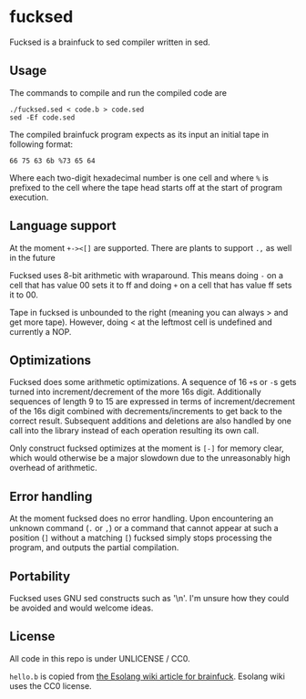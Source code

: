 fucksed
=======
Fucksed is a brainfuck to sed compiler written in sed.

Usage
-----
The commands to compile and run the compiled code are

	./fucksed.sed < code.b > code.sed
	sed -Ef code.sed

The compiled brainfuck program expects as its input an initial tape in following format:

	66 75 63 6b %73 65 64

Where each two-digit hexadecimal number is one cell and where `%` is prefixed to the cell where the tape head starts off at the start of program execution.

Language support
----------------
At the moment `+-><[]` are supported. There are plants to support `.,` as well in the future

Fucksed uses 8-bit arithmetic with wraparound. This means doing `-` on a cell that has value 00 sets it to ff and doing `+` on a cell that has value ff sets it to 00.

Tape in fucksed is unbounded to the right (meaning you can always > and get more tape). However, doing < at the leftmost cell is undefined and currently a NOP.

Optimizations
-------------
Fucksed does some arithmetic optimizations. A sequence of 16 `+`s or `-`s gets turned into increment/decrement of the more 16s digit. Additionally sequences of length 9 to 15 are expressed in terms of increment/decrement of the 16s digit combined with decrements/increments to get back to the correct result. Subsequent additions and deletions are also handled by one call into the library instead of each operation resulting its own call.

Only construct fucksed optimizes at the moment is `[-]` for memory clear, which would otherwise be a major slowdown due to the unreasonably high overhead of arithmetic.

Error handling
--------------
At the moment fucksed does no error handling. Upon encountering an unknown command (`.` or `,`) or a command that cannot appear at such a position (`]` without a matching `[`) fucksed simply stops processing the program, and outputs the partial compilation.

Portability
-----------
Fucksed uses GNU sed constructs such as '\n'. I'm unsure how they could be avoided and would welcome ideas.

License
-------
All code in this repo is under UNLICENSE / CC0.

`hello.b` is copied from [the Esolang wiki article for brainfuck](https://esolangs.org/wiki/Brainfuck). Esolang wiki uses the CC0 license.
